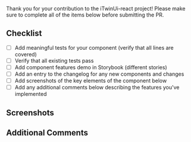 Thank you for your contribution to the iTwinUi-react project! Please make sure to complete all of the items below before submitting the PR.

## Checklist

- [ ] Add meaningful tests for your component (verify that all lines are covered)
- [ ] Verify that all existing tests pass
- [ ] Add component features demo in Storybook (different stories)
- [ ] Add an entry to the changelog for any new components and changes
- [ ] Add screenshots of the key elements of the component below
- [ ] Add any additional comments below describing the features you've implemented

## Screenshots

## Additional Comments
